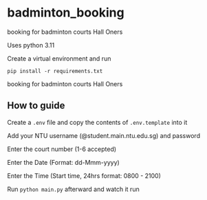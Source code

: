 # badminton_booking
booking for badminton courts Hall Oners

Uses python 3.11

Create a virtual environment and run
```
pip install -r requirements.txt
```
booking for badminton courts Hall Oners

## How to guide
Create a ```.env``` file and copy the contents of ```.env.template``` into it

Add your NTU username (@student.main.ntu.edu.sg) and password 

Enter the court number (1-6 accepted)

Enter the Date (Format: dd-Mmm-yyyy)

Enter the Time (Start time, 24hrs format: 0800 - 2100)

Run ```python main.py``` afterward and watch it run